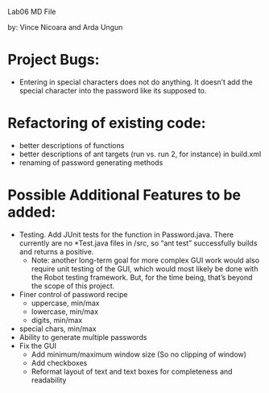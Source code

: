 Lab06 MD File

by: Vince Nicoara and Arda Ungun

# Project Bugs:
* Entering in special characters does not do anything. It doesn’t add the special character into the password like its supposed to.

# Refactoring of existing code:
* better descriptions of functions
* better descriptions of ant targets (run vs. run 2, for instance) in build.xml
* renaming of password generating methods

# Possible Additional Features to be added:
* Testing. Add JUnit tests for the function in Password.java. There currently are no *Test.java files in /src, so “ant test” successfully builds and returns a positive. 
	* Note: another long-term goal for more complex GUI work would also require unit testing of the GUI, which would most likely be done with the Robot testing framework. But, for the time being, that’s beyond the scope of this project.
* Finer control of password recipe
	* uppercase, min/max
	* lowercase, min/max
	* digits, min/max
* special chars, min/max
* Ability to generate multiple passwords
* Fix the GUI
	* Add minimum/maximum window size (So no clipping of window)
	* Add checkboxes 
	* Reformat layout of text and text boxes for completeness and readability

